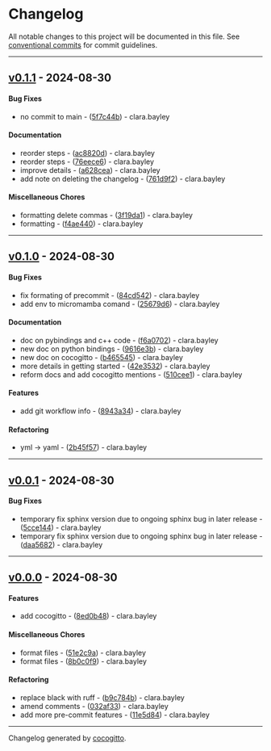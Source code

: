 # Changelog
All notable changes to this project will be documented in this file. See [conventional commits](https://www.conventionalcommits.org/) for commit guidelines.

- - -
## [v0.1.1](https://github.com/yoctoyotta1024/GoodSciProjTemplate/compare/f4ae4404c9451e8aef948ccd381fe156e43ea74a..v0.1.1) - 2024-08-30
#### Bug Fixes
- no commit to main - ([5f7c44b](https://github.com/yoctoyotta1024/GoodSciProjTemplate/commit/5f7c44b6ddaeab4b3abf7a719c19034aca60eafd)) - clara.bayley
#### Documentation
- reorder steps - ([ac8820d](https://github.com/yoctoyotta1024/GoodSciProjTemplate/commit/ac8820dcbed8ba1c633678214e00641a2c529874)) - clara.bayley
- reorder steps - ([76eece6](https://github.com/yoctoyotta1024/GoodSciProjTemplate/commit/76eece6f8e85010b7923b85254e031b62432991c)) - clara.bayley
- improve details - ([a628cea](https://github.com/yoctoyotta1024/GoodSciProjTemplate/commit/a628cea8298b1ad4c54c9c5e4c5a6097910f2dce)) - clara.bayley
- add note on deleting the changelog - ([761d9f2](https://github.com/yoctoyotta1024/GoodSciProjTemplate/commit/761d9f2f2b9793705e54680a9b7f9cde1c1fe4be)) - clara.bayley
#### Miscellaneous Chores
- formatting delete commas - ([3f19da1](https://github.com/yoctoyotta1024/GoodSciProjTemplate/commit/3f19da1b3220cb9b4a078a5c02a67dcb55664f46)) - clara.bayley
- formatting - ([f4ae440](https://github.com/yoctoyotta1024/GoodSciProjTemplate/commit/f4ae4404c9451e8aef948ccd381fe156e43ea74a)) - clara.bayley

- - -

## [v0.1.0](https://github.com/yoctoyotta1024/GoodSciProjTemplate/compare/510cee1e1a18bd131554cb68a83ce2fb739435a4..v0.1.0) - 2024-08-30
#### Bug Fixes
- fix formating of precommit - ([84cd542](https://github.com/yoctoyotta1024/GoodSciProjTemplate/commit/84cd542e08dc05f3ee98e4200385b3379644423e)) - clara.bayley
- add env to micromamba comand - ([25679d6](https://github.com/yoctoyotta1024/GoodSciProjTemplate/commit/25679d696353e625e403f479f8c97bf1014b357d)) - clara.bayley
#### Documentation
- doc on pybindings and c++ code - ([f6a0702](https://github.com/yoctoyotta1024/GoodSciProjTemplate/commit/f6a07026a7968fe9d35ef3cd342267ee6b8b16ba)) - clara.bayley
- new doc on python bindings - ([9616e3b](https://github.com/yoctoyotta1024/GoodSciProjTemplate/commit/9616e3b018beb248730ad7ab92861676d92316b7)) - clara.bayley
- new doc on cocogitto - ([b465545](https://github.com/yoctoyotta1024/GoodSciProjTemplate/commit/b4655455a5094115d96e330a60b84edb4a48fef7)) - clara.bayley
- more details in getting started - ([42e3532](https://github.com/yoctoyotta1024/GoodSciProjTemplate/commit/42e35326cfe00dd5755979113a1a8e78af8dca71)) - clara.bayley
- reform docs and add cocogitto mentions - ([510cee1](https://github.com/yoctoyotta1024/GoodSciProjTemplate/commit/510cee1e1a18bd131554cb68a83ce2fb739435a4)) - clara.bayley
#### Features
- add git workflow info - ([8943a34](https://github.com/yoctoyotta1024/GoodSciProjTemplate/commit/8943a341f89e0a96346e4f957d42a4267c0290c1)) - clara.bayley
#### Refactoring
- yml -> yaml - ([2b45f57](https://github.com/yoctoyotta1024/GoodSciProjTemplate/commit/2b45f5745e1f3b930a35c0597d7f2ca222abeac7)) - clara.bayley

- - -

## [v0.0.1](https://github.com/yoctoyotta1024/GoodSciProjTemplate/compare/v0.0.0..v0.0.1) - 2024-08-30
#### Bug Fixes
- temporary fix sphinx version due to ongoing sphinx bug in later release - ([5cce144](https://github.com/yoctoyotta1024/GoodSciProjTemplate/commit/5cce144f1571fd96130a38823bf295787737762c)) - clara.bayley
- temporary fix sphinx version due to ongoing sphinx bug in later release - ([daa5682](https://github.com/yoctoyotta1024/GoodSciProjTemplate/commit/daa5682643e6e8978f720ae1ba4e8b27cf658489)) - clara.bayley

- - -

## [v0.0.0](https://github.com/yoctoyotta1024/GoodSciProjTemplate/compare/7f2b31426926ce5ca64980c6d9ccebf1cd4e31f0..v0.0.0) - 2024-08-30
#### Features
- add cocogitto - ([8ed0b48](https://github.com/yoctoyotta1024/GoodSciProjTemplate/commit/8ed0b4897b707fd06d13caa8a11dd9f6dadc3724)) - clara.bayley
#### Miscellaneous Chores
- format files - ([51e2c9a](https://github.com/yoctoyotta1024/GoodSciProjTemplate/commit/51e2c9acc009797e144b6c89ea66a922d3bd1ab7)) - clara.bayley
- format files - ([8b0c0f9](https://github.com/yoctoyotta1024/GoodSciProjTemplate/commit/8b0c0f991ecd4a674cddb9d4da5ed717479b7e6f)) - clara.bayley
#### Refactoring
- replace black with ruff - ([b9c784b](https://github.com/yoctoyotta1024/GoodSciProjTemplate/commit/b9c784b5170793742aebb45f9dc475e7ef41225a)) - clara.bayley
- amend comments - ([032af33](https://github.com/yoctoyotta1024/GoodSciProjTemplate/commit/032af33cc8d3a5ab03b4478e7658cd5b54bfef11)) - clara.bayley
- add more pre-commit features - ([11e5d84](https://github.com/yoctoyotta1024/GoodSciProjTemplate/commit/11e5d84478f7817c88d37396087af7877ac7334c)) - clara.bayley

- - -

Changelog generated by [cocogitto](https://github.com/cocogitto/cocogitto).
